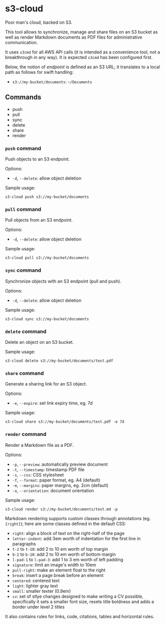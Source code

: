 # s3-cloud

Poor man's cloud, backed on S3.

This tool allows to synchronize, manage and share files on an S3 bucket as well
as render Markdown documents as PDF files for administrative communication.

It uses `s3cmd` for all AWS API calls (it is intended as a convenience tool,
not a breakthrough in any way). It is expected `s3cmd` has been configured
first.

Below, the notion of *endpoint* is defined as an S3 URL; it translates to a
local path as follows for swift handling:

- `s3://my-bucket/documents`: `~/Documents`

## Commands

- push
- pull
- sync
- delete
- share
- render

### `push` command

Push objects to an S3 endpoint.

Options:

- `-d`, `--delete`: allow object deletion

Sample usage:

    s3-cloud push s3://my-bucket/documents

### `pull` command

Pull objects from an S3 endpoint.

Options:

- `-d`, `--delete`: allow object deletion

Sample usage:

    s3-cloud pull s3://my-bucket/documents

### `sync` command

Synchronize objects with an S3 endpoint (pull and push).

Options:

- `-d`, `--delete`: allow object deletion

Sample usage:

    s3-cloud sync s3://my-bucket/documents

### `delete` command

Delete an object on an S3 bucket.

Sample usage:

    s3-cloud delete s3://my-bucket/documents/test.pdf

### `share` command

Generate a sharing link for an S3 object.

Options:

- `-e`, `--expire`: set link expiry time, eg. 7d

Sample usage:

    s3-cloud share s3://my-bucket/documents/test.pdf -e 7d

### `render` command

Render a Markdown file as a PDF.

Options:

- `-p`, `--preview`: automatically preview document
- `-t`, `--timestamp`: timestamp PDF file
- `-s`, `--css`: CSS stylesheet
- `-f`, `--format`: paper format, eg. A4 (default)
- `-m`, `--margins`: paper margins, eg. 2cm (default)
- `-o`, `--orientation`: document orientation

Sample usage:

    s3-cloud render s3://my-bucket/documents/test.md -p

Markdown rendering supports custom classes through annotations (eg. `{right}`);
here are some classes defined in the default CSS:

- `right`: align a block of text on the right-half of the page
- `letter-indent`: add 3em worth of indentation for the first line in
  paragraphs
- `t-2` to `t-10`: add 2 to 10 em worth of top margin
- `b-2` to `b-10`: add 2 to 10 em worth of bottom margin
- `l-pad-1` to `l-pad-3`: add 1 to 3 em worth of left padding
- `signature`: limit an image's width to 10em
- `pull-right`: make an element float to the right
- `break`: insert a page break before an element
- `centered`: centered text
- `light`: lighter gray text
- `small`: smaller texter (0.9em)
- `cv`: set of stlye changes designed to make writing a CV possible,
  specifically it sets a smaller font size, resets title boldness and adds a
  border under level 2 titles

It also contains rules for links, code, citations, tables and horizontal rules.
